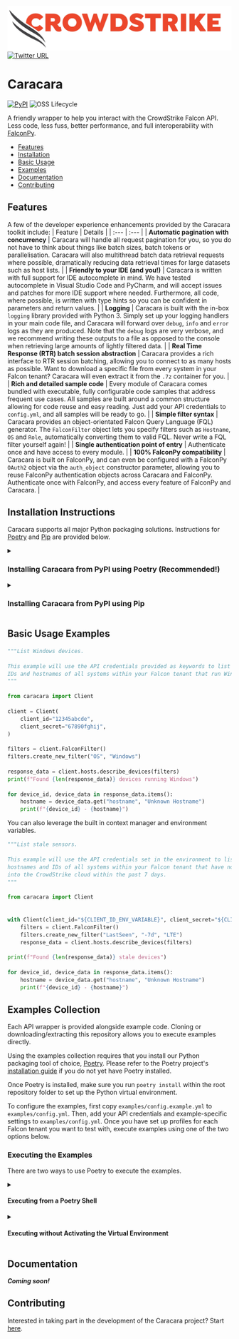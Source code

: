 ![CrowdStrike Falcon](https://raw.githubusercontent.com/CrowdStrike/falconpy/main/docs/asset/cs-logo.png) [![Twitter URL](https://img.shields.io/twitter/url?label=Follow%20%40CrowdStrike&style=social&url=https%3A%2F%2Ftwitter.com%2FCrowdStrike)](https://twitter.com/CrowdStrike)<br/>

# Caracara



<!--
![PyPI - Status](https://img.shields.io/pypi/status/caracara)
[![Pylint](https://github.com/CrowdStrike/caracara/actions/workflows/pylint.yml/badge.svg)](https://github.com/CrowdStrike/caracara/actions/workflows/pylint.yml)
[![Flake8](https://github.com/CrowdStrike/caracara/actions/workflows/flake8.yml/badge.svg)](https://github.com/CrowdStrike/caracara/actions/workflows/flake8.yml)
[![Bandit](https://github.com/CrowdStrike/caracara/actions/workflows/bandit.yml/badge.svg)](https://github.com/CrowdStrike/caracara/actions/workflows/bandit.yml)
[![CodeQL](https://github.com/CrowdStrike/caracara/actions/workflows/codeql.yml/badge.svg)](https://github.com/CrowdStrike/caracara/actions/workflows/codeql.yml)
-->
[![PyPI](https://img.shields.io/pypi/v/caracara)](https://pypi.org/project/caracara/)
![OSS Lifecycle](https://img.shields.io/osslifecycle/CrowdStrike/caracara)

A friendly wrapper to help you interact with the CrowdStrike Falcon API. Less code, less fuss, better performance, and full interoperability with [FalconPy](https://github.com/CrowdStrike/falconpy/).

- [Features](#features)
- [Installation](#installation-instructions)
- [Basic Usage](#basic-usage-example)
- [Examples](#examples-collection)
- [Documentation](#documentation)
- [Contributing](#contributing)

## Features

A few of the developer experience enhancements provided by the Caracara toolkit include:
| Feature | Details |
| :---  | :--- |
| __Automatic pagination with concurrency__ | Caracara will handle all request pagination for you, so you do not have to think about things like batch sizes, batch tokens or parallelisation. Caracara will also multithread batch data retrieval requests where possible, dramatically reducing data retrieval times for large datasets such as host lists. |
| __Friendly to your IDE (and you!)__ | Caracara is written with full support for IDE autocomplete in mind. We have tested autocomplete in Visual Studio Code and PyCharm, and will accept issues and patches for more IDE support where needed. Furthermore, all code, where possible, is written with type hints so you can be confident in parameters and return values. |
| __Logging__ | Caracara is built with the in-box `logging` library provided with Python 3. Simply set up your logging handlers in your main code file, and Caracara will forward over `debug`, `info` and `error` logs as they are produced. Note that the `debug` logs are very verbose, and we recommend writing these outputs to a file as opposed to the console when retrieving large amounts of lightly filtered data. |
| __Real Time Response (RTR) batch session abstraction__ | Caracara provides a rich interface to RTR session batching, allowing you to connect to as many hosts as possible. Want to download a specific file from every system in your Falcon tenant? Caracara will even extract it from the `.7z` container for you. |
| __Rich and detailed sample code__ | Every module of Caracara comes bundled with executable, fully configurable code samples that address frequent use cases. All samples are built around a common structure allowing for code reuse and easy reading. Just add your API credentials to `config.yml`, and all samples will be ready to go. |
| __Simple filter syntax__ | Caracara provides an object-orientated Falcon Query Language (FQL) generator. The `FalconFilter` object lets you specify filters such as `Hostname`, `OS` and `Role`, automatically converting them to valid FQL. Never write a FQL filter yourself again! |
| __Single authentication point of entry__ | Authenticate once and have access to every module. |
| __100% FalconPy compatibility__ | Caracara is built on FalconPy, and can even be configured with a FalconPy `OAuth2` object via the `auth_object` constructor parameter, allowing you to reuse FalconPy authentication objects across Caracara and FalconPy. Authenticate once with FalconPy, and access every feature of FalconPy and Caracara. |

## Installation Instructions

Caracara supports all major Python packaging solutions. Instructions for [Poetry](https://python-poetry.org) and [Pip](https://pypi.org/project/pip/) are provided below.

<details>
<summary><h3>Installing Caracara from PyPI using Poetry (Recommended!)</h3></summary>

### Poetry: Installation

```shell
poetry add caracara
```

### Poetry: Upgrading

```shell
poetry update caracara
```

### Poetry: Removal

```shell
poetry remove caracara
```
</details>

<details>
<summary><h3>Installing Caracara from PyPI using Pip</h3></summary>

### Pip: Installation

```shell
python3 -m pip install caracara
```

### Pip: Upgrading

```shell
python3 -m pip install caracara --upgrade
```

### Pip: Removal

```shell
python3 -m pip uninstall caracara
```

</details>

## Basic Usage Examples

```python
"""List Windows devices.

This example will use the API credentials provided as keywords to list the
IDs and hostnames of all systems within your Falcon tenant that run Windows.
"""

from caracara import Client

client = Client(
    client_id="12345abcde",
    client_secret="67890fghij",
)

filters = client.FalconFilter()
filters.create_new_filter("OS", "Windows")

response_data = client.hosts.describe_devices(filters)
print(f"Found {len(response_data)} devices running Windows")

for device_id, device_data in response_data.items():
    hostname = device_data.get("hostname", "Unknown Hostname")
    print(f"{device_id} - {hostname}")
```

You can also leverage the built in context manager and environment variables.

```python
"""List stale sensors.

This example will use the API credentials set in the environment to list the
hostnames and IDs of all systems within your Falcon tenant that have not checked
into the CrowdStrike cloud within the past 7 days.
"""

from caracara import Client


with Client(client_id="${CLIENT_ID_ENV_VARIABLE}", client_secret="${CLIENT_SECRET_ENV_VARIABLE}"):
    filters = client.FalconFilter()
    filters.create_new_filter("LastSeen", "-7d", "LTE")
    response_data = client.hosts.describe_devices(filters)

print(f"Found {len(response_data)} stale devices")

for device_id, device_data in response_data.items():
    hostname = device_data.get("hostname", "Unknown Hostname")
    print(f"{device_id} - {hostname}")
```


## Examples Collection

Each API wrapper is provided alongside example code. Cloning or downloading/extracting this repository allows you to execute examples directly.

Using the examples collection requires that you install our Python packaging tool of choice, [Poetry](https://python-poetry.org). Please refer to the Poetry project's [installation guide](https://python-poetry.org/docs/#installation) if you do not yet have Poetry installed.

Once Poetry is installed, make sure you run `poetry install` within the root repository folder to set up the Python virtual environment.

To configure the examples, first copy `examples/config.example.yml` to `examples/config.yml`. Then, add your API credentials and example-specific settings to `examples/config.yml`. Once you have set up profiles for each Falcon tenant you want to test with, execute examples using one of the two options below.

### Executing the Examples

There are two ways to use Poetry to execute the examples.

<details>
<summary><h4>Executing from a Poetry Shell</h4></summary>

The `poetry shell` command will enter you into the virtual environment. All future commands will run within the Caracara virtual environment using Python 3, until you run the `deactivate` command.

```shell
poetry shell
examples/get_devices/list_windows_devices.py
```

</details>

<details>
<summary><h4>Executing without Activating the Virtual Environment</h4></summary>

If you do not want to enter the Caracara virtual environment (e.g., because you are using your system's installation of Python for other purposes), you can use the `poetry run` command to temporarily invoke the virtual environment for one-off commands.

```shell
poetry run examples/get_devices/list_windows_devices.py
```

All examples are also configured in the `pyproject.toml` file as scripts, allowing them to be executed simply.

```shell
poetry run stale-sensors
```

> To get a complete list of available examples, execute the command `util/list-examples.sh` from the root of the repository folder.

</details>

## Documentation

__*Coming soon!*__

## Contributing

Interested in taking part in the development of the Caracara project? Start [here](CONTRIBUTING.md).